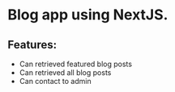 # Blog app using NextJS.

## Features:

- Can retrieved featured blog posts
- Can retrieved all blog posts
- Can contact to admin
